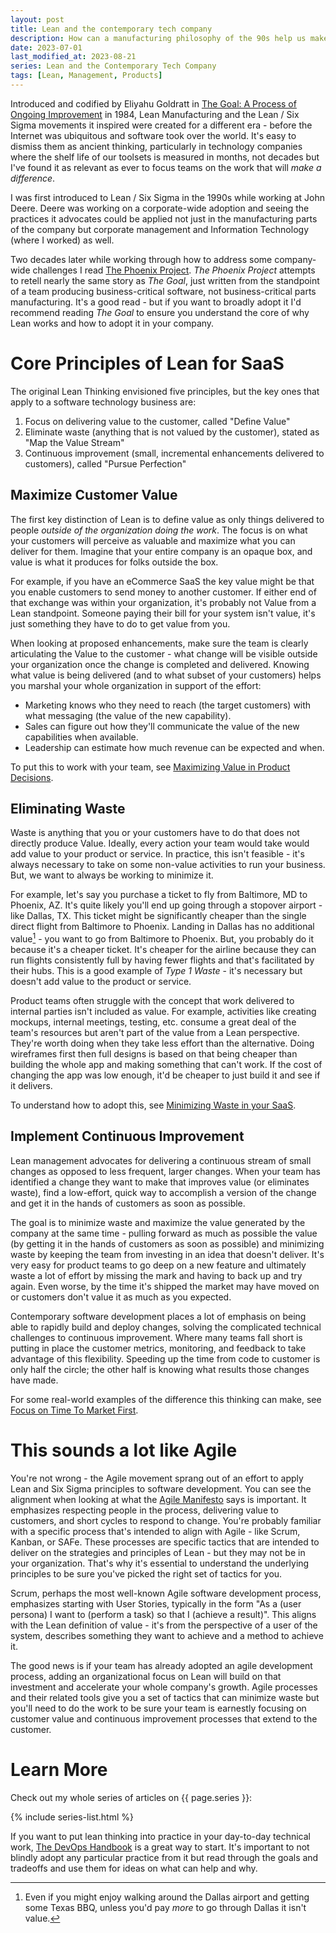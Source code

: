 ```yaml
---
layout: post
title: Lean and the contemporary tech company
description: How can a manufacturing philosophy of the 90s help us make a great technology company today?
date: 2023-07-01
last_modified_at: 2023-08-21
series: Lean and the Contemporary Tech Company
tags: [Lean, Management, Products]
---
```


Introduced and codified by Eliyahu Goldratt in [The Goal: A Process of Ongoing Improvement](https://a.co/d/5S873wu) in 1984, Lean Manufacturing and the Lean / Six Sigma movements it inspired were created for a different era - before the Internet was ubiquitous and software took over the world.  It's easy to dismiss them as ancient thinking, particularly in technology companies where the shelf life of our toolsets is measured in months, not decades but I've found it as relevant as ever to focus teams on the work that will _make a difference_. 

I was first introduced to Lean / Six Sigma in the 1990s while working at John Deere.  Deere was working on a corporate-wide adoption and seeing the practices it advocates could be applied not just in the manufacturing parts of the company but corporate management and Information Technology (where I worked) as well.

Two decades later while working through how to address some company-wide challenges I read [The Phoenix Project](https://a.co/d/5ZsSk8o).  _The Phoenix Project_ attempts to retell nearly the same story as _The Goal_, just written from the standpoint of a team producing business-critical software, not business-critical parts manufacturing.  It's a good read - but if you want to broadly adopt it I'd recommend reading _The Goal_ to ensure you understand the core of why Lean works and how to adopt it in your company.

# Core Principles of Lean for SaaS

The original Lean Thinking envisioned five principles, but the key ones that apply to a software technology business are:

1. Focus on delivering value to the customer, called "Define Value"
2. Eliminate waste (anything that is not valued by the customer), stated as "Map the Value Stream"
3. Continuous improvement (small, incremental enhancements delivered to customers), called "Pursue Perfection"

## Maximize Customer Value

The first key distinction of Lean is to define value as only things delivered to people _outside of the organization doing the work_.  The focus is on what your customers will perceive as valuable and maximize what you can deliver for them.  Imagine that your entire company is an opaque box, and value is what it produces for folks outside the box.  

For example, if you have an eCommerce SaaS the key value might be that you enable customers to send money to another customer.  If either end of that exchange was within your organization, it's probably not Value from a Lean standpoint.  Someone paying their bill for your system isn't value, it's just something they have to do to get value from you.

When looking at proposed enhancements, make sure the team is clearly articulating the Value to the customer - what change will be visible outside your organization once the change is completed and delivered.  Knowing what value is being delivered (and to what subset of your customers) helps you marshal your whole organization in support of the effort:

* Marketing knows who they need to reach (the target customers) with what messaging (the value of the new capability).
* Sales can figure out how they'll communicate the value of the new capabilities when available.
* Leadership can estimate how much revenue can be expected and when.

To put this to work with your team, see [Maximizing Value in Product Decisions](using-lean-value-to-make-great-product-decisions).

## Eliminating Waste

Waste is anything that you or your customers have to do that does not directly produce Value.  Ideally, every action your team would take would add value to your product or service.  In practice, this isn't feasible - it's always necessary to take on some non-value activities to run your business. But, we want to always be working to minimize it.

For example, let's say you purchase a ticket to fly from Baltimore, MD to Phoenix, AZ. It's quite likely you'll end up going through a stopover airport - like Dallas, TX.  This ticket might be significantly cheaper than the single direct flight from Baltimore to Phoenix.  Landing in Dallas has no additional value[^1] - you want to go from Baltimore to Phoenix.  But, you probably do it because it's a cheaper ticket.  It's cheaper for the airline because they can run flights consistently full by having fewer flights and that's facilitated by their hubs.  This is a good example of _Type 1 Waste_ - it's necessary but doesn't add value to the product or service.

Product teams often struggle with the concept that work delivered to internal parties isn't included as value. For example, activities like creating mockups, internal meetings, testing, etc. consume a great deal of the team's resources but aren't part of the value from a Lean perspective.  They're worth doing when they take less effort than the alternative.  Doing wireframes first then full designs is based on that being cheaper than building the whole app and making something that can't work.  If the cost of changing the app was low enough, it'd be cheaper to just build it and see if it delivers.

To understand how to adopt this, see [Minimizing Waste in your SaaS](minimizing-waste-in-your-saas).

## Implement Continuous Improvement

Lean management advocates for delivering a continuous stream of small changes as opposed to less frequent, larger changes.  When your team has identified a change they want to make that improves value (or eliminates waste), find a low-effort, quick way to accomplish a version of the change and get it in the hands of customers as soon as possible.

The goal is to minimize waste and maximize the value generated by the company at the same time - pulling forward as much as possible the value (by getting it in the hands of customers as soon as possible) and minimizing waste by keeping the team from investing in an idea that doesn't deliver. It's very easy for product teams to go deep on a new feature and ultimately waste a lot of effort by missing the mark and having to back up and try again. Even worse, by the time it's shipped the market may have moved on or customers don't value it as much as you expected.

Contemporary software development places a lot of emphasis on being able to rapidly build and deploy changes, solving the complicated technical challenges to continuous improvement.  Where many teams fall short is putting in place the customer metrics, monitoring, and feedback to take advantage of this flexibility.  Speeding up the time from code to customer is only half the circle; the other half is knowing what results those changes have made.  

For some real-world examples of the difference this thinking can make, see [Focus on Time To Market First](focus-on-time-to-market-first).

# This sounds a lot like Agile

You're not wrong - the Agile movement sprang out of an effort to apply Lean and Six Sigma principles to software development.  You can see the alignment when looking at what the [Agile Manifesto](https://agilemanifesto.org/) says is important.  It emphasizes respecting people in the process, delivering value to customers, and short cycles to respond to change.  You're probably familiar with a specific process that's intended to align with Agile - like Scrum, Kanban, or SAFe.  These processes are specific tactics that are intended to deliver on the strategies and principles of Lean - but they may not be in your organization.  That's why it's essential to understand the underlying principles to be sure you've picked the right set of tactics for you.

Scrum, perhaps the most well-known Agile software development process, emphasizes starting with User Stories, typically in the form "As a (user persona) I want to (perform a task) so that I (achieve a result)".  This aligns with the Lean definition of value - it's from the perspective of a user of the system, describes something they want to achieve and a method to achieve it.

The good news is if your team has already adopted an agile development process, adding an organizational focus on Lean will build on that investment and accelerate your whole company's growth.  Agile processes and their related tools give you a set of tactics that can minimize waste but you'll need to do the work to be sure your team is earnestly focusing on customer value and continuous improvement processes that extend to the customer.

# Learn More

Check out my whole series of articles on {{ page.series }}:

{% include series-list.html %}

If you want to put lean thinking into practice in your day-to-day technical work, [The DevOps Handbook](https://a.co/d/9lBeOaZ) is a great way to start.  It's important to not blindly adopt any particular practice from it but read through the goals and tradeoffs and use them for ideas on what can help and why.

[^1]: Even if you might enjoy walking around the Dallas airport and getting some Texas BBQ, unless you'd pay _more_ to go through Dallas it isn't value.